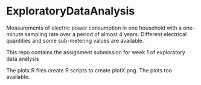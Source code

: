 # ExploratoryDataAnalysis

Measurements of electric power consumption in one household with a one-minute sampling rate over a period of almost 4 years. Different electrical quantities and some sub-metering values are available.

This repo contains the assignment submission for week 1 of exploratory data analysis 

The plotx.R files create R scripts to create plotX.png. The plots too available.
